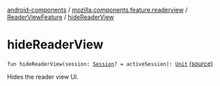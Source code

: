 [android-components](../../index.md) / [mozilla.components.feature.readerview](../index.md) / [ReaderViewFeature](index.md) / [hideReaderView](./hide-reader-view.md)

# hideReaderView

`fun hideReaderView(session: `[`Session`](../../mozilla.components.browser.session/-session/index.md)`? = activeSession): `[`Unit`](https://kotlinlang.org/api/latest/jvm/stdlib/kotlin/-unit/index.html) [(source)](https://github.com/mozilla-mobile/android-components/blob/master/components/feature/readerview/src/main/java/mozilla/components/feature/readerview/ReaderViewFeature.kt#L169)

Hides the reader view UI.

